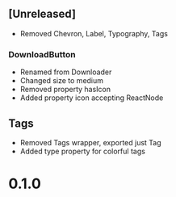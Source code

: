 ## [Unreleased]

- Removed Chevron, Label, Typography, Tags

### DownloadButton
- Renamed from Downloader
- Changed size to medium
- Removed property hasIcon
- Added property icon accepting ReactNode

## Tags
- Removed Tags wrapper, exported just Tag
- Added type property for colorful tags

# 0.1.0